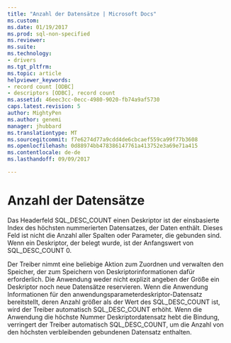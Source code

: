 ```yaml
---
title: "Anzahl der Datensätze | Microsoft Docs"
ms.custom: 
ms.date: 01/19/2017
ms.prod: sql-non-specified
ms.reviewer: 
ms.suite: 
ms.technology:
- drivers
ms.tgt_pltfrm: 
ms.topic: article
helpviewer_keywords:
- record count [ODBC]
- descriptors [ODBC], record count
ms.assetid: 46eec3cc-0ecc-4980-9020-fb74a9af5730
caps.latest.revision: 5
author: MightyPen
ms.author: genemi
manager: jhubbard
ms.translationtype: MT
ms.sourcegitcommit: f7e6274d77a9cdd4de6cbcaef559ca99f77b3608
ms.openlocfilehash: 0d88974bb478386147761a413752e3a69e71a415
ms.contentlocale: de-de
ms.lasthandoff: 09/09/2017

---
```

# <a name="record-count"></a>Anzahl der Datensätze
Das Headerfeld SQL_DESC_COUNT einen Deskriptor ist der einsbasierte Index des höchsten nummerierten Datensatzes, der Daten enthält. Dieses Feld ist nicht die Anzahl aller Spalten oder Parameter, die gebunden sind. Wenn ein Deskriptor, der belegt wurde, ist der Anfangswert von SQL_DESC_COUNT 0.  
  
 Der Treiber nimmt eine beliebige Aktion zum Zuordnen und verwalten den Speicher, der zum Speichern von Deskriptorinformationen dafür erforderlich. Die Anwendung weder nicht explizit angeben der Größe ein Deskriptor noch neue Datensätze reservieren. Wenn die Anwendung Informationen für den anwendungsparameterdeskriptor-Datensatz bereitstellt, deren Anzahl größer als der Wert des SQL_DESC_COUNT ist, wird der Treiber automatisch SQL_DESC_COUNT erhöht. Wenn die Anwendung die höchste Nummer Deskriptordatensatz hebt die Bindung, verringert der Treiber automatisch SQL_DESC_COUNT, um die Anzahl von den höchsten verbleibenden gebundenen Datensatz enthalten.
